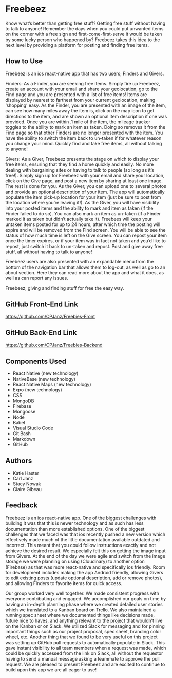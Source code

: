# Freebeez

Know what’s better than getting free stuff? Getting free stuff without having to talk to anyone! Remember the days when you could put unwanted items on the corner with a free sign and first-come-first-serve it would be taken by some lucky person who happened by? Freebeez takes this idea to the next level by providing a platform for posting and finding free items. 

## How to Use
Freebeez is an ios react-native app that has two users; Finders and Givers. 

Finders: As a Finder, you are seeking free items. Simply fire up Freebeez, create an account with your email and share your geolocation, go to the Find page and you are presented with a list of free items! Items are displayed by nearest to farthest from your current geolocation, making ‘shopping’ easy. As the Finder, you are presented with an image of the item, can see how many miles away the item is, click on the map icon to get directions to the item, and are shown an optional item description if one was provided. Once you are within .1 mile of the item, the mileage tracker toggles to the ability to mark an item as taken. Doing so removes it from the Find page so that other Finders are no longer presented with the item. You have the ability to switch the item back to un-taken if for whatever reason you change your mind. Quickly find and take free items, all without talking to anyone!

Givers: As a Giver, Freebeez presents the stage on which to display your free items, ensuring that they find a home quickly and easily. No more dealing with bargaining sites or having to talk to people (so long as it’s free!). Simply sign up for Freebeez with your email and share your location, click on the Give page, and post a new item by sharing at least one image. The rest is done for you. As the Giver, you can upload one to several photos and provide an optional description of your item. The app will automatically populate the item pick-up location for your item (just be sure to post from the location where you’re leaving it!). As the Giver, you will have visibility into your posted items and the ability to mark and item as taken (if the Finder failed to do so). You can also mark an item as un-taken (if a Finder marked it as taken but didn’t actually take it). Freebees will keep your untaken items posted for up to 24 hours, after which time the posting will expire and will be removed from the Find screen. You will be able to see the status of how much time is left on the Give screen. You can repost your item once the timer expires, or if your item was in fact not taken and you’d like to repost, just switch it back to un-taken and repost. Post and give away free stuff, all without having to talk to anyone!

Freebeez users are also presented with an expandable menu from the bottom of the navigation bar that allows them to log-out, as well as go to an about section. Here they can read more about the app and what it does, as well as can report any issues.

Freebeez; giving and finding stuff for free the easy way.

## GitHub Front-End Link
https://github.com/CPJanz/Freebies-Front

## GitHub Back-End Link
https://github.com/CPJanz/Freebies-Backend

## Components Used
* React Native (new technology)
* NativeBase (new technology)
* React Native Maps (new technology)
* Expo (new technology)
* CSS
* MongoDB
* Firebase
* Mongoose
* Node
* Babel
* Visual Studio Code
* Git Bash
* Markdown
* GitHub

## Authors
* Katie Haster
* Carl Janz
* Stacy Nowak
* Claire Gibeau

## Feedback

Freebeez is an ios react-native app. One of the biggest challenges with building it was that this is newer technology and as such has less documentation than more established options. One of the biggest challenges that we faced was that ios recently pushed a new version which effectively made much of the little documentation available outdated and incorrect. This meant that you could follow instructions exactly and not achieve the desired result. We especially felt this on getting the image input from Givers. At the end of the day we were agile and switch from the image storage we were planning on using (Cloudinary) to another option (Firebase) as that was more react-native and specifically ios friendly. Room for development includes making the app Android friendly, allowing Givers to edit existing posts (update optional description, add or remove photos), and allowing Finders to favorite items for quick access. 

Our group worked very well together. We made consistent progress with everyone contributing and engaged. We accomplished our goals on time by having an in-depth planning phase where we created detailed user stories which we translated to a Kanban board on Trello. We also maintained a running spec sheet where we documented things like decisions made, future nice to haves, and anything relevant to the project that wouldn’t live on the Kanban or on Slack. We utilized Slack for messaging and for pinning important things such as our project proposal, spec sheet, branding color wheel, etc. Another thing that we found to be very useful on this project was setting up GitHub pull requests to automatically populate in Slack. This gave instant visibility to all team members when a request was made, which could be quickly accessed from the link on Slack, all without the requestor having to send a manual message asking a teammate to approve the pull request. We are pleased to present Freebeez and are excited to continue to build upon this app we are all eager to use!
